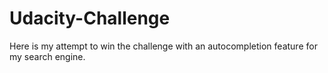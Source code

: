 Udacity-Challenge
=================

Here is my attempt to win the challenge with an autocompletion feature for my search engine.
